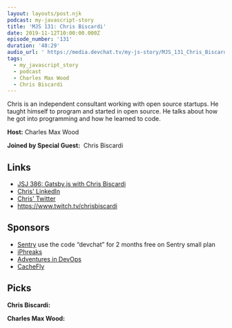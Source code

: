 ```yaml
---
layout: layouts/post.njk
podcast: my-javascript-story
title: 'MJS 131: Chris Biscardi'
date: 2019-11-12T10:00:00.000Z
episode_number: '131'
duration: '48:29'
audio_url: ' https://media.devchat.tv/my-js-story/MJS_131_Chris_Biscardi.mp3'
tags:
  - my_javascript_story
  - podcast
  - Charles Max Wood
  - Chris Biscardi
---
```

Chris is an independent consultant working with open source startups. He taught himself to program and started in open source. He talks about how he got into programming and how he learned to code. 

**Host:** Charles Max Wood

**Joined by Special Guest:**  Chris Biscardi

## Links

* [JSJ 386: Gatsby.js with Chris Biscardi](https://devchat.tv/js-jabber/jsj-386-gatsby-js-with-chris-biscardi/#viewport)
* [Chris' LinkedIn](https://www.linkedin.com/in/christopherbiscardi/)
* [Chris' Twitter](https://twitter.com/chrisbiscardi)
* <https://www.twitch.tv/chrisbiscardi>

## Sponsors

* [Sentry](https://sentry.io/) use the code “devchat” for 2 months free on Sentry small plan
* [iPhreaks](https://devchat.tv/iphreaks/)
* [Adventures in DevOps](https://devchat.tv/adventures-in-devops/)
* [CacheFly](https://www.cachefly.com/)

## Picks

**Chris Biscardi:**

**Charles Max Wood:**
